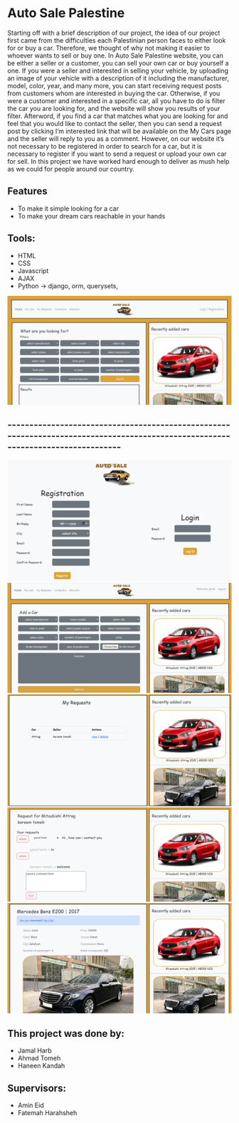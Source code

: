 
# Auto Sale Palestine

Starting off with a brief description of our project, the idea of our project first came from the difficulties each Palestinian person faces to either look for or buy a car. Therefore, we thought of why not making it easier to whoever wants to sell or buy one. In Auto Sale Palestine website, you can be either a seller or a customer, you can sell your own car or buy yourself a one. If you were a seller and interested in selling your vehicle, by uploading an image of your vehicle with a description of it including the manufacturer, model, color, year, and many more, you can start receiving request posts from customers whom are interested in buying the car. Otherwise, if you were a customer and interested in a specific car, all you have to do is filter the car you are looking for, and the website will show you results of your filter. Afterword, if you find a car that matches what you are looking for and feel that you would like to contact the seller, then you can send a request post by clicking I’m interested link that will be available on the My Cars page and the seller will reply to you as a comment. However, on our website it’s not necessary to be registered in order to search for a car, but it is necessary to register if you want to send a request or upload your own car for sell. In this project we have worked hard enough to deliver as mush help as we could for people around our country.

## Features
- To make it simple looking for a car
- To make your dream cars reachable in your hands


## Tools:
- HTML
- CSS 
- Javascript
- AJAX
- Python -> django, orm, querysets, 

![1.dashboard.PNG](https://github.com/JamalHarb/AutoSalePalestine/blob/main/AutoSalePalestineScreenshots/1.dashboard.PNG?raw=true)
## --------------------------------------------------------------------------------------------------------------------------------
![2.login-registration.PNG](https://github.com/JamalHarb/AutoSalePalestine/blob/main/AutoSalePalestineScreenshots/2.login-registration.PNG?raw=true)
![3.add_car.PNG](https://github.com/JamalHarb/AutoSalePalestine/blob/main/AutoSalePalestineScreenshots/3.add_car.PNG?raw=true)
![4.my_requests.PNG](https://github.com/JamalHarb/AutoSalePalestine/blob/main/AutoSalePalestineScreenshots/4.my_requests.PNG?raw=true)
![5.requst_view.PNG](https://github.com/JamalHarb/AutoSalePalestine/blob/main/AutoSalePalestineScreenshots/5.requst_view.PNG?raw=true)
![6.car_view.PNG](https://github.com/JamalHarb/AutoSalePalestine/blob/main/AutoSalePalestineScreenshots/6.car_view.PNG?raw=true)

## This project was done by:
- Jamal Harb
- Ahmad Tomeh
- Haneen Kandah

## Supervisors:
- Amin Eid
- Fatemah Harahsheh
